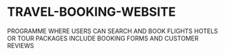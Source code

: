 # TRAVEL-BOOKING-WEBSITE
PROGRAMME WHERE USERS CAN SEARCH AND BOOK FLIGHTS HOTELS OR TOUR PACKAGES INCLUDE BOOKING FORMS AND CUSTOMER REVIEWS
